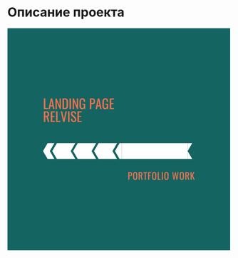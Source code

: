 # Описание проекта
[![Header](https://github.com/Kady2020/relvise/blob/main/src/img/page-link.png)](https://kady2020.github.io/relvise/dist/index.html)

